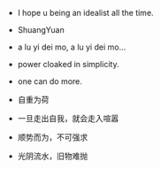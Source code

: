 
* I hope u being an idealist all the time.

* ShuangYuan

* a lu yi dei mo, a lu yi dei mo...

* power cloaked in simplicity.

* one can do more.

* 自重为荷

* 一旦走出自我，就会走入喧嚣

* 顺势而为，不可强求

* 光阴流水，旧物难抛

